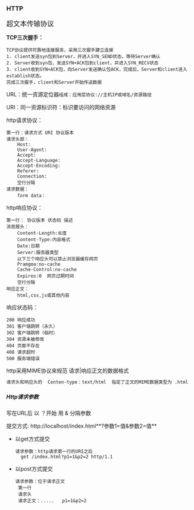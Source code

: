 ### HTTP

<font size=4>超文本传输协议</font>

**TCP三次握手：** 

```
TCP协议提供可靠地连接服务，采用三次握手建立连接
1. client发送syn包到Server，并进入SYN_SEND状态，等待Server确认
2. Server收到syn包，发送SYN+ACK包到client，并进入SYN_RECV状态
3. client收到SYN+ACK包，向Server发送确认包ACK，完成后，Server和client进入establish状态。
完成三次握手，client和Server开始传送数据
```



URL：统一资源定位器```组成：应用层协议://主机IP或域名/资源路径```

URI：同一资源标识符：标识要访问的网络资源

http请求协议：

```
第一行：请求方式 URI 协议版本
请求头部：
	Host:
	User-Agent:
	Accept:
	Accept-Language:
	Accept-Encoding:
	Referer:
	Connection:
	空行分隔
请求数据：
	form data：
```

http响应协议：

```
第一行： 协议版本 状态码 描述
消息报头：
	Content-Length:长度
	Content-Type:内容格式
	Date:日期
	Server:服务器类型
	以下三个响应头可以禁止浏览器缓存网页
	Pramgma:no-cache  
	Cache-Control:no-cache  
	Expires:0  网页过期时间
	空行分隔
响应正文：
	html,css,js或其他内容
```

响应状态码：

```
200 响应成功
301 客户端跳转（永久）
302 客户端跳转（临时）
304 资源未被修改
404 页面不存在
408 请求超时
500 服务端错误
```

http采用MIME协议来规范 请求|响应正文的数据格式

```html
请求头和响应头的  Conten-type：text/html  指定了正文的MIME数据类型为 .html
```

##### Http请求参数

写在URL后 以 ？开始 用 & 分隔参数

提交方式:
http://localhost/index.html**?参数1=值&参数2=值**

* 以get方式提交

  ```
  请求参数：http请求第一行的URI之后
    get /index.html?p1=1&p2=2 http/1.1
  ```

* 以post方式提交

  ```
  请求参数：位于请求正文
   第一行
   请求头
   请求正文：.....   p1=1&p2=2
  ```

  